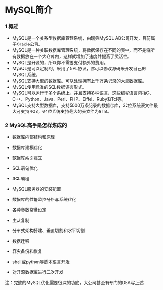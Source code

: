
# MySQL简介

### 1 概述

- MySQL是一个关系型数据库管理系统，由瑞典MySQL AB公司开发，目前属于Oracle公司。
- MySQL是一种关联数据库管理系统，将数据保存在不同的表中，而不是将所有数据放在一个大仓库内，这样就增加了速度并提高了灵活性。
- MySQL是开源的，所以你不需要支付额外的费用。
- MySQL是可以定制的，采用了GPL协议，你可以修改源码来开发自己的MySQL系统。
- MySQL支持大型的数据库。可以处理拥有上千万条记录的大型数据库。
- MySQL使用标准的SQL数据语言形式。
- MySQL可以运行于多个系统上，并且支持多种语言。这些编程语言包括C、C++、Python、Java、Perl、PHP、Eiffel、Ruby和Tcl等。
- MySQL支持大型数据库，支持5000万条记录的数据仓库，32位系统表文件最大可支持4GB，64位系统支持最大的表文件为8TB。

### 2 MySQL高手是怎样炼成的

- 数据库内部结构和原理

- 数据库建模优化

- 数据库索引建立

- SQL语句优化

- SQL编程

- MySQL服务器的安装配置

- 数据库的性能监控分析与系统优化

- 各种参数常量设定

- 主从复制

- 分布式架构搭建、垂直切割和水平切割

- 数据迁移

- 容灾备份和恢复

- shell或python等脚本语言开发

- 对开源数据库进行二次开发

注：完整的MySQL优化需要很深的功底，大公司甚至有专门的DBA写上述

